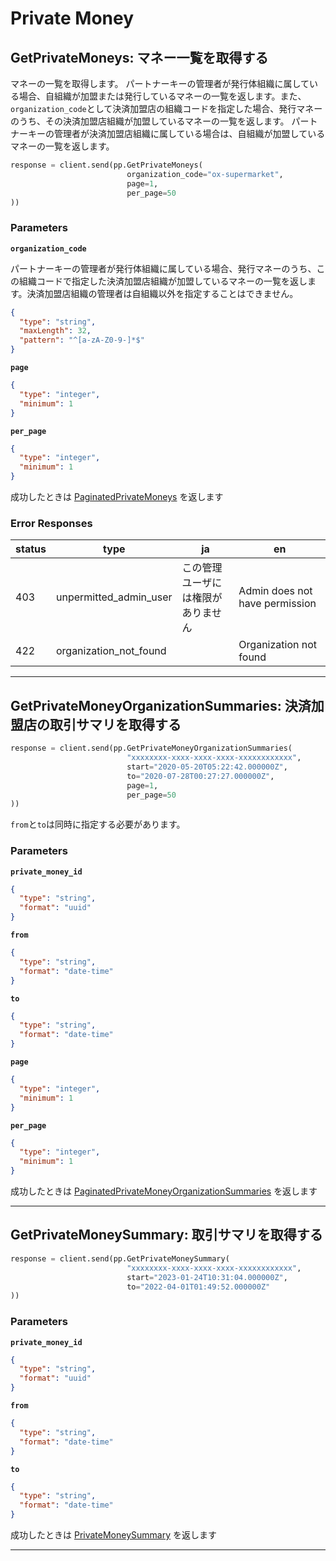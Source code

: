 # Private Money

<a name="get-private-moneys"></a>
## GetPrivateMoneys: マネー一覧を取得する
マネーの一覧を取得します。
パートナーキーの管理者が発行体組織に属している場合、自組織が加盟または発行しているマネーの一覧を返します。また、`organization_code`として決済加盟店の組織コードを指定した場合、発行マネーのうち、その決済加盟店組織が加盟しているマネーの一覧を返します。
パートナーキーの管理者が決済加盟店組織に属している場合は、自組織が加盟しているマネーの一覧を返します。

```PYTHON
response = client.send(pp.GetPrivateMoneys(
                          organization_code="ox-supermarket",                   # 組織コード
                          page=1,                                               # ページ番号
                          per_page=50                                           # 1ページ分の取得数
))
```



### Parameters
**`organization_code`** 
  

パートナーキーの管理者が発行体組織に属している場合、発行マネーのうち、この組織コードで指定した決済加盟店組織が加盟しているマネーの一覧を返します。決済加盟店組織の管理者は自組織以外を指定することはできません。

```json
{
  "type": "string",
  "maxLength": 32,
  "pattern": "^[a-zA-Z0-9-]*$"
}
```

**`page`** 
  


```json
{
  "type": "integer",
  "minimum": 1
}
```

**`per_page`** 
  


```json
{
  "type": "integer",
  "minimum": 1
}
```



成功したときは
[PaginatedPrivateMoneys](./responses.md#paginated-private-moneys)
を返します

### Error Responses
|status|type|ja|en|
|---|---|---|---|
|403|unpermitted_admin_user|この管理ユーザには権限がありません|Admin does not have permission|
|422|organization_not_found||Organization not found|



---


<a name="get-private-money-organization-summaries"></a>
## GetPrivateMoneyOrganizationSummaries: 決済加盟店の取引サマリを取得する

```PYTHON
response = client.send(pp.GetPrivateMoneyOrganizationSummaries(
                          "xxxxxxxx-xxxx-xxxx-xxxx-xxxxxxxxxxxx",               # private_money_id: マネーID
                          start="2020-05-20T05:22:42.000000Z",                  # 開始日時(toと同時に指定する必要有)
                          to="2020-07-28T00:27:27.000000Z",                     # 終了日時(fromと同時に指定する必要有)
                          page=1,                                               # ページ番号
                          per_page=50                                           # 1ページ分の取引数
))
```

`from`と`to`は同時に指定する必要があります。


### Parameters
**`private_money_id`** 
  


```json
{
  "type": "string",
  "format": "uuid"
}
```

**`from`** 
  


```json
{
  "type": "string",
  "format": "date-time"
}
```

**`to`** 
  


```json
{
  "type": "string",
  "format": "date-time"
}
```

**`page`** 
  


```json
{
  "type": "integer",
  "minimum": 1
}
```

**`per_page`** 
  


```json
{
  "type": "integer",
  "minimum": 1
}
```



成功したときは
[PaginatedPrivateMoneyOrganizationSummaries](./responses.md#paginated-private-money-organization-summaries)
を返します



---


<a name="get-private-money-summary"></a>
## GetPrivateMoneySummary: 取引サマリを取得する

```PYTHON
response = client.send(pp.GetPrivateMoneySummary(
                          "xxxxxxxx-xxxx-xxxx-xxxx-xxxxxxxxxxxx",               # private_money_id: マネーID
                          start="2023-01-24T10:31:04.000000Z",                  # 開始日時
                          to="2022-04-01T01:49:52.000000Z"                      # 終了日時
))
```



### Parameters
**`private_money_id`** 
  


```json
{
  "type": "string",
  "format": "uuid"
}
```

**`from`** 
  


```json
{
  "type": "string",
  "format": "date-time"
}
```

**`to`** 
  


```json
{
  "type": "string",
  "format": "date-time"
}
```



成功したときは
[PrivateMoneySummary](./responses.md#private-money-summary)
を返します



---



